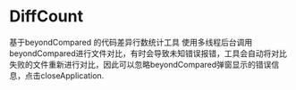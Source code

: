 # DiffCount
基于beyondCompared 的代码差异行数统计工具
使用多线程后台调用beyondCompared进行文件对比，有时会导致未知错误报错，工具会自动将对比失败的文件重新进行对比，因此可以忽略beyondCompared弹窗显示的错误信息，点击closeApplication.
